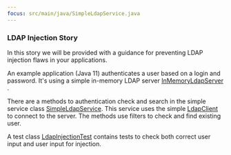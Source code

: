 ```yaml
---
focus: src/main/java/SimpleLdapService.java
---
```


### LDAP Injection Story

In this story we will be provided with a guidance for preventing LDAP injection
flaws in your applications.

An example application (Java 11) authenticates a user based on a login and password.
It's using a simple in-memory LDAP server [InMemoryLdapServer](InMemoryLdapServer.java) .

There are a methods to authentication check and search in the simple service class [SimpleLdapService](SimpleLdapService.jave).
This service uses the simple [LdapClient](LdapClient.java) to connect to the server.
The methods use filters to check and find existing user.

A test class [LdapInjectionTest](LdapInjectionTest.java) contains tests to check both correct user input and user input for injection.
